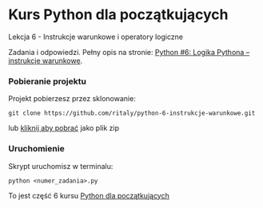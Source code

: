 # Kurs Python dla początkujących

Lekcja 6 - Instrukcje warunkowe i operatory logiczne

Zadania i odpowiedzi. Pełny opis na stronie: [Python #6: Logika Pythona – instrukcje warunkowe](https://www.flynerd.pl/2018/03/python-6-logika-pythona-instrukcje-warunkowe.html).


### Pobieranie projektu

Projekt pobierzesz przez sklonowanie:

```
git clone https://github.com/ritaly/python-6-instrukcje-warunkowe.git
```

lub [kliknij aby pobrać](https://github.com/ritaly/python-6-instrukcje-warunkowe/archive/master.zip) jako plik zip


### Uruchomienie

Skrypt uruchomisz w terminalu:
```
python <numer_zadania>.py
```

To jest część 6 kursu [Python dla początkujących](https://www.flynerd.pl/tag/python-kurs)

